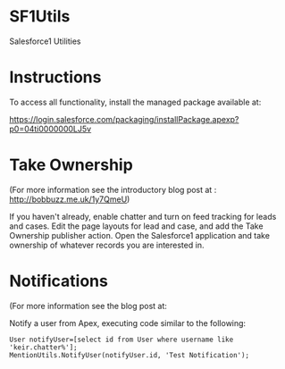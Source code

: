 SF1Utils
========

Salesforce1 Utilities

Instructions
============

To access all functionality, install the managed package available at:

https://login.salesforce.com/packaging/installPackage.apexp?p0=04ti0000000LJ5v

Take Ownership
==============

(For more information see the introductory blog post at : http://bobbuzz.me.uk/1y7QmeU)

If you haven't already, enable chatter and turn on feed tracking for leads and cases.
Edit the page layouts for lead and case, and add the Take Ownership publisher action.
Open the Salesforce1 application and take ownership of whatever records you are interested in.

Notifications
=============

(For more information see the blog post at: 

Notify a user from Apex, executing code similar to the following:
```
User notifyUser=[select id from User where username like 'keir.chatter%'];
MentionUtils.NotifyUser(notifyUser.id, 'Test Notification');
```
